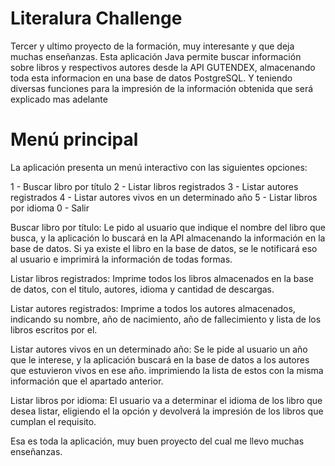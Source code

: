 # Literalura Challenge
Tercer y ultimo proyecto de la formación, muy interesante y que deja muchas enseñanzas. Esta aplicación Java permite buscar información sobre libros y respectivos autores desde la API GUTENDEX, almacenando toda esta informacion en una base de datos PostgreSQL. Y teniendo diversas funciones para la impresión de la información obtenida que será explicado mas adelante

# Menú principal
La aplicación presenta un menú interactivo con las siguientes opciones:

1 - Buscar libro por título
2 - Listar libros registrados
3 - Listar autores registrados
4 - Listar autores vivos en un determinado año
5 - Listar libros por idioma
0 - Salir

  Buscar libro por título: Le pido al usuario que indique el nombre del libro que busca, y la aplicación lo buscará en la API almacenando la información en la base de datos. Si ya existe el libro en la base de datos, se le notificará eso al usuario e imprimirá la información de todas formas.

  Listar libros registrados: Imprime todos los libros almacenados en la base de datos, con el titulo, autores, idioma y cantidad de descargas.

  Listar autores registrados: Imprime a todos los autores almacenados, indicando su nombre, año de nacimiento, año de fallecimiento y lista de los libros escritos por el.

  Listar autores vivos en un determinado año: Se le pide al usuario un año que le interese, y la aplicación buscará en la base de datos a los autores que estuvieron vivos en ese año. imprimiendo la lista de estos con la misma información que el apartado anterior.

   Listar libros por idioma: El usuario va a determinar el idioma de los libro que desea listar, eligiendo el la opción y devolverá la impresión de los libros que cumplan el requisito.

   Esa es toda la aplicación, muy buen proyecto del cual me llevo muchas enseñanzas.

